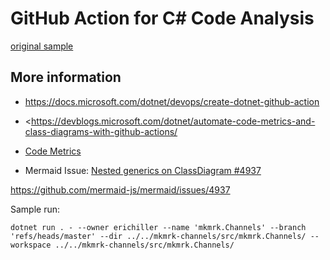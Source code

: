 # GitHub Action for C# Code Analysis

[original sample](https://github.com/dotnet/samples/tree/main/github-actions/DotNet.GitHubAction)

## More information

- <https://docs.microsoft.com/dotnet/devops/create-dotnet-github-action>

- <https://devblogs.microsoft.com/dotnet/automate-code-metrics-and-class-diagrams-with-github-actions/

- [Code Metrics](https://aka.ms/dotnet/code-metrics)

- Mermaid Issue: [Nested generics on ClassDiagram #4937](https://github.com/mermaid-js/mermaid/issues/4937)

https://github.com/mermaid-js/mermaid/issues/4937



Sample run:

```
dotnet run . - --owner erichiller --name 'mkmrk.Channels' --branch 'refs/heads/master' --dir ../../mkmrk-channels/src/mkmrk.Channels/ --workspace ../../mkmrk-channels/src/mkmrk.Channels/




```